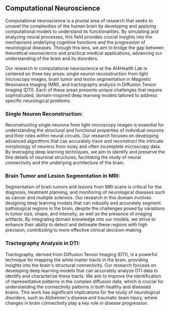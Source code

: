 ---
---
## Computational Neuroscience

Computational neuroscience is a pivotal area of research that seeks to unravel the complexities of the human brain by developing and applying computational models to understand its functionalities. By simulating and analyzing neural processes, this field provides crucial insights into the mechanisms underlying cognitive functions and the progression of neurological diseases. Through this lens, we aim to bridge the gap between theoretical neuroscience and practical medical applications, advancing our understanding of the brain and its disorders.

Our research in computational neuroscience at the AI4Health Lab is centered on three key areas: single neuron reconstruction from light microscopy images, brain tumor and lesion segmentation in Magnetic Resonance Imaging (MRI), and tractography analysis in Diffusion Tensor Imaging (DTI). Each of these areas presents unique challenges that require sophisticated, domain-inspired deep learning models tailored to address specific neurological problems.

### Single Neuron Reconstruction:
Reconstructing single neurons from light microscopy images is essential for understanding the structural and functional properties of individual neurons and their roles within neural circuits. Our research focuses on developing advanced algorithms that can accurately trace and reconstruct the intricate morphology of neurons from noisy and often incomplete microscopy data. By leveraging deep learning techniques, we aim to identify and preserve the fine details of neuronal structures, facilitating the study of neural connectivity and the underlying architecture of the brain.

### Brain Tumor and Lesion Segmentation in MRI:
Segmentation of brain tumors and lesions from MRI scans is critical for the diagnosis, treatment planning, and monitoring of neurological diseases such as cancer and multiple sclerosis. Our research in this domain involves designing deep learning models that can robustly and accurately segment pathological regions in the brain, despite the challenges posed by variations in tumor size, shape, and intensity, as well as the presence of imaging artifacts. By integrating domain knowledge into our models, we strive to enhance their ability to detect and delineate these regions with high precision, contributing to more effective clinical decision-making.

### Tractography Analysis in DTI:
Tractography, derived from Diffusion Tensor Imaging (DTI), is a powerful technique for mapping the white matter tracts in the brain, providing insights into the brain's structural connectivity. Our research focuses on developing deep learning models that can accurately analyze DTI data to identify and characterize these tracts. We aim to improve the identification of representative patterns in the complex diffusion data, which is crucial for understanding the connectivity patterns in both healthy and diseased brains. This work has significant implications for the study of neurological disorders, such as Alzheimer's disease and traumatic brain injury, where changes in brain connectivity play a key role in disease progression.
